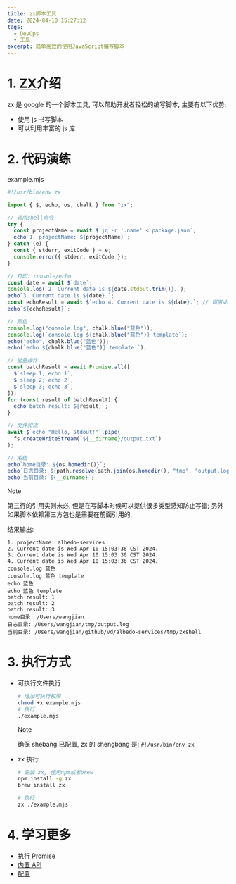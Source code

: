 ```yaml
---
title: zx脚本工具
date: 2024-04-10 15:27:12
tags:
  - DevOps
  - 工具
excerpt: 简单高效的使用JavaScript编写脚本
---
```


# 1. [ZX](https://google.github.io/zx/)介绍

zx 是 google 的一个脚本工具, 可以帮助开发者轻松的编写脚本, 主要有以下优势:

- 使用 js 书写脚本
- 可以利用丰富的 js 库

# 2. 代码演练

example.mjs

```js
#!/usr/bin/env zx

import { $, echo, os, chalk } from "zx";

// 调用shell命令
try {
  const projectName = await $`jq -r '.name' < package.json`;
  echo`1. projectName: ${projectName}`;
} catch (e) {
  const { stderr, exitCode } = e;
  console.error({ stderr, exitCode });
}

// 打印: console/echo
const date = await $`date`;
console.log(`2. Current date is ${date.stdout.trim()}.`);
echo`3. Current date is ${date}.`;
const echoResult = await $`echo 4. Current date is ${date}.`; // 调用shell中的echo如果不获取结果,在脚本输出结果中看不到
echo`${echoResult}`;

// 颜色
console.log("console.log", chalk.blue("蓝色"));
console.log(`console.log ${chalk.blue("蓝色")} template`);
echo("echo", chalk.blue("蓝色"));
echo(`echo ${chalk.blue("蓝色")} template `);

// 批量操作
const batchResult = await Promise.all([
  $`sleep 1; echo 1`,
  $`sleep 2; echo 2`,
  $`sleep 3; echo 3`,
]);
for (const result of batchResult) {
  echo`batch result: ${result}`;
}

// 文件和流
await $`echo "Hello, stdout!"`.pipe(
  fs.createWriteStream(`${__dirname}/output.txt`)
);

// 系统
echo`home目录: ${os.homedir()}`;
echo`日志目录: ${path.resolve(path.join(os.homedir(), "tmp", "output.log"))}`;
echo`当前目录: ${__dirname}`;
```

> [!note]
> 第三行的引用实则未必, 但是在写脚本时候可以提供很多类型感知防止写错;
> 另外如果脚本依赖第三方包也是需要在前面引用的.

结果输出:

```
1. projectName: albedo-services
2. Current date is Wed Apr 10 15:03:36 CST 2024.
3. Current date is Wed Apr 10 15:03:36 CST 2024.
4. Current date is Wed Apr 10 15:03:36 CST 2024.
console.log 蓝色
console.log 蓝色 template
echo 蓝色
echo 蓝色 template
batch result: 1
batch result: 2
batch result: 3
home目录: /Users/wangjian
日志目录: /Users/wangjian/tmp/output.log
当前目录: /Users/wangjian/github/vd/albedo-services/tmp/zxshell
```

# 3. 执行方式

- 可执行文件执行

  ```bash
  # 增加可执行权限
  chmod +x example.mjs
  # 执行
  ./example.mjs
  ```

  > [!note]
  >
  > 确保 shebang 已配置, zx 的 shengbang 是: `#!/usr/bin/env zx`

- zx 执行

  ```bash
  # 安装 zx, 使用npm或者brew
  npm install -g zx
  brew install zx

  # 执行
  zx ./example.mjs
  ```

# 4. 学习更多

- [执行 Promise](https://google.github.io/zx/process-promise)
- [内置 API](https://google.github.io/zx/api)
- [配置](https://google.github.io/zx/configuration)
